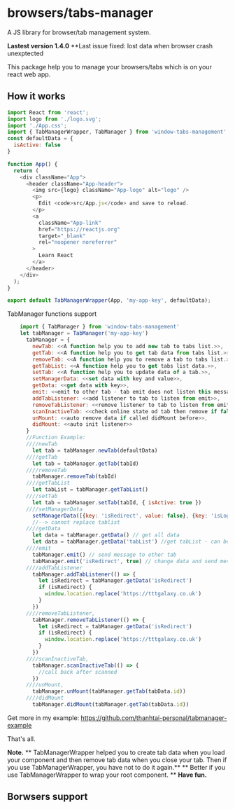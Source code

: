 # browsers/tabs-manager
A JS library for browser/tab management system. 

**Lastest version 1.4.0** 
**Last issue fixed: lost data when browser crash unexptected

This package help you to manage your browsers/tabs which is on your react web app. 

## How it works
```javascript
import React from 'react';
import logo from './logo.svg';
import './App.css';
import { TabManagerWrapper, TabManager } from 'window-tabs-management'
const defaultData = {
  isActive: false
}

function App() {
  return (
    <div className="App">
      <header className="App-header">
        <img src={logo} className="App-logo" alt="logo" />
        <p>
          Edit <code>src/App.js</code> and save to reload.
        </p>
        <a
          className="App-link"
          href="https://reactjs.org"
          target="_blank"
          rel="noopener noreferrer"
        >
          Learn React
        </a>
      </header>
    </div>
  );
}

export default TabManagerWrapper(App, 'my-app-key', defaultData);
```

TabManager functions support
```javascript
    import { TabManager } from 'window-tabs-management'
    let tabManager = TabManager('my-app-key')
      tabManager = {
        newTab: <<A function help you to add new tab to tabs list.>>,
        getTab: <<A function help you to get tab data from tabs list.>>,
        removeTab: <<A function help you to remove a tab to tabs list.>>,
        getTabList: <<A function help you to get tabs list data.>>,
        setTab: <<A function help you to update data of a tab.>>,
        setManagerData: <<set data with key and value>>,
        getData: <<get data with key>>,
        emit: <<emit to other tab - tab emit does not listen this message>>,
        addTabListener: <<add listener to tab to listen from emit>>,
        removeTabListener: <<remove listener to tab to listen from emit>>,
        scanInactiveTab: <<check online state od tab then remove if false>>,
        unMount: <<auto remove data if called didMount before>>,
        didMount: <<auto init listener>>
      }
      //Function Example: 
      ////newTab
        let tab = tabManager.newTab(defaultData)
      ////getTab
        let tab = tabManager.getTab(tabId)
      ////removeTab
        tabManager.removeTab(tabId)
      ////getTabList
        let tabList = tabManager.getTabList()
      ////setTab
        let tab = tabManager.setTab(tabId, { isActive: true })
      ////setManagerData
        setManagerData([{key: 'isRedirect', value: false}, {key: 'isLoggedOut', value: false}])
        //--> cannot replace tablist
      ////getData
        let data = tabManager.getData() // get all data
        let data = tabManager.getData('tabList') //get tabList - can be null or undefined
      ////emit
        tabManager.emit() // send message to other tab
        tabManager.emit('isRedirect', true) // change data and send message to other tab
      ////addTabListener
        tabManager.addTabListener(() => {
          let isRedirect = tabManager.getData('isRedirect')
          if (isRedirect) {
            window.location.replace('https://tttgalaxy.co.uk')
          }
        })
      ////removeTabListener,
        tabManager.removeTabListener(() => {
          let isRedirect = tabManager.getData('isRedirect')
          if (isRedirect) {
            window.location.replace('https://tttgalaxy.co.uk')
          }
        })
      ////scanInactiveTab,
        tabManager.scanInactiveTab(() => {
          //call back after scanned
        })
      ////unMount,
        tabManager.unMount(tabManager.getTab(tabData.id))
      ////didMount
        tabManager.didMount(tabManager.getTab(tabData.id))
```
Get more in my example: https://github.com/thanhtai-personal/tabmanager-example

That's all.

**Note.**
** TabManagerWrapper helped you to create tab data when you load your component and then remove tab data when you close your tab.
Then if you use TabManagerWrapper, you have not to do it again.**
** Better if you use TabManagerWrapper to wrap your root component. **
**Have fun.**

## Borwsers support
